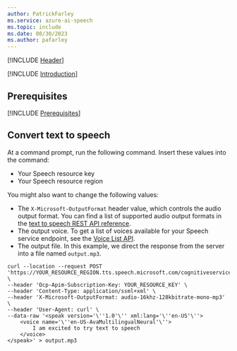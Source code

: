 ```yaml
---
author: PatrickFarley
ms.service: azure-ai-speech
ms.topic: include
ms.date: 08/30/2023
ms.author: pafarley
---
```


[!INCLUDE [Header](../../common/rest.md)]

[!INCLUDE [Introduction](intro.md)]

## Prerequisites

[!INCLUDE [Prerequisites](../../common/azure-prerequisites.md)]

## Convert text to speech

At a command prompt, run the following command. Insert these values into the command:

- Your Speech resource key
- Your Speech resource region

You might also want to change the following values:

- The `X-Microsoft-OutputFormat` header value, which controls the audio output format. You can find a list of supported audio output formats in the [text to speech REST API reference](../../../rest-text-to-speech.md#audio-outputs).
- The output voice. To get a list of voices available for your Speech service endpoint, see the [Voice List API](../../../rest-text-to-speech.md#get-a-list-of-voices).
- The output file. In this example, we direct the response from the server into a file named `output.mp3`.

```curl
curl --location --request POST 'https://YOUR_RESOURCE_REGION.tts.speech.microsoft.com/cognitiveservices/v1' \
--header 'Ocp-Apim-Subscription-Key: YOUR_RESOURCE_KEY' \
--header 'Content-Type: application/ssml+xml' \
--header 'X-Microsoft-OutputFormat: audio-16khz-128kbitrate-mono-mp3' \
--header 'User-Agent: curl' \
--data-raw '<speak version='\''1.0'\'' xml:lang='\''en-US'\''>
    <voice name='\''en-US-AvaMultilingualNeural'\''>
        I am excited to try text to speech
    </voice>
</speak>' > output.mp3
```
